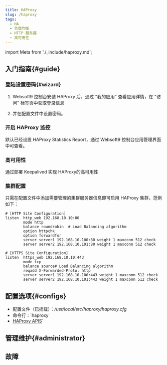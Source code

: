 ```yaml
---
title: HAProxy
slug: /haproxy
tags:
  - HA
  - 负载均衡
  - HTTP 服务器
  - 高可用性
---
```


import Meta from './_include/haproxy.md';

<Meta name="meta" />

## 入门指南{#guide}

### 登陆设置密码{#wizard}

1. Websoft9 控制台安装 HAProxy 后，通过 "我的应用" 查看应用详情，在 "访问" 标签页中获取登录信息

2. 并在配置文件中设置密码。   

### 开启 HAProxy 监控

默认已经设置 HAProxy Statistics Report，通过 Websoft9 控制台应用管理界面中可查看。  

### 高可用性

通过部署 Keepalived 实现 HAProxy的高可用性

### 集群配置

只需在配置文件中添加需要管理的集群服务器信息即可启用 HAProxy 集群，范例如下：

  ```
  # [HTTP Site Configuration]
  listen  http_web 192.168.10.10:80
          mode http
          balance roundrobin  # Load Balancing algorithm
          option httpchk
          option forwardfor
          server server1 192.168.10.100:80 weight 1 maxconn 512 check
          server server2 192.168.10.101:80 weight 1 maxconn 512 check

  # [HTTPS Site Configuration]
  listen  https_web 192.168.10.10:443
          mode tcp
          balance source# Load Balancing algorithm
          reqadd X-Forwarded-Proto: http
          server server1 192.168.10.100:443 weight 1 maxconn 512 check
          server server2 192.168.10.101:443 weight 1 maxconn 512 check
  ```

## 配置选项{#configs}

- 配置文件（已挂载）：*/usr/local/etc/haproxy/haproxy.cfg*
- 命令行：`haproxy
- [HAProxy APIS](https://www.haproxy.com/blog/haproxy-apis/)`

## 管理维护{#administrator}

## 故障